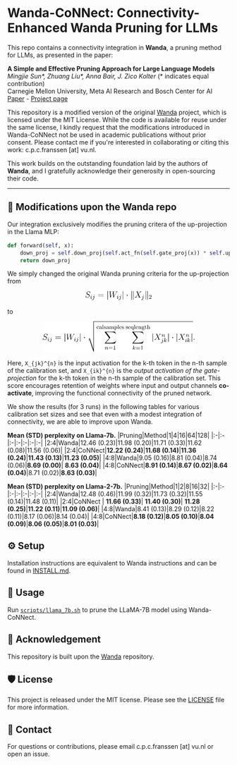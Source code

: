 # Wanda-CoNNect: Connectivity-Enhanced Wanda Pruning for LLMs
This repo contains a connectivity integration in **Wanda**, a pruning method for LLMs, as presented in the paper:

**A Simple and Effective Pruning Approach for Large Language Models** </br>
*Mingjie Sun\*, Zhuang Liu\*, Anna Bair, J. Zico Kolter* (* indicates equal contribution) <br>
Carnegie Mellon University, Meta AI Research and Bosch Center for AI  <br>
[Paper](https://arxiv.org/abs/2306.11695) - [Project page](https://eric-mingjie.github.io/wanda/home.html)

This repository is a modified version of the original [Wanda](https://github.com/locuslab/wanda) project, which is licensed under the MIT License. While the code is available for reuse under the same license, I kindly request that the modifications introduced in Wanda-CoNNect not be used in academic publications without prior consent. Please contact me if you're interested in collaborating or citing this work: c.p.c.franssen [at] vu.nl.

This work builds on the outstanding foundation laid by the authors of **Wanda**, and I gratefully acknowledge their generosity in open-sourcing their code.

--- 

## 🔧 Modifications upon the Wanda repo
Our integration exclusively modifies the pruning critera of the up-projection in the Llama MLP:
```python
def forward(self, x):
    down_proj = self.down_proj(self.act_fn(self.gate_proj(x)) * self.up_proj(x))
    return down_proj
```
We simply changed the original Wanda pruning criteria for the up-projection from

<p align="center">
  <img src="images/imp_wanda.svg" alt="CoNNect importance score" width="150">
</p>
to 
<p align="center">
  <img src="images/imp_score_connect.svg" alt="CoNNect importance score" width="345">
</p>

Here, `X_{jk}^{n}` is the input activation for the k-th token in the n-th sample of the calibration set, and `X_{ik}^{n}` is the *output activation of the gate-projection* for the k-th token in the n-th sample of the calibration set. This score encourages retention of weights where input and output channels **co-activate**, improving the functional connectivity of the pruned network.

We show the results (for 3 runs) in the following tables for various calibration set sizes and see that even with a modest integration of connectivity, we are able to improve upon Wanda.

**Mean (STD) perplexity on Llama-7b.**
|Pruning|Method|1|4|16|64|128|
|:-|:-|:-|:-|:-|:-|:-|
|2:4|Wanda|12.46 (0.23)|11.98 (0.20)|11.71 (0.33)|11.62 (0.08)|11.56 (0.06)|
|2:4|CoNNect|**12.22 (0.24)**|**11.68 (0.14)**|**11.36 (0.24)**|**11.43 (0.13)**|**11.23 (0.05)**|
|4:8|Wanda|9.05 (0.16)|8.81 (0.04)|8.74 (0.06)|**8.69 (0.00)**| **8.63 (0.04)**|
|4:8|CoNNect|**8.91 (0.14)**|**8.67 (0.02)**|**8.64 (0.04)**|8.71 (0.02)|**8.63 (0.03)**|

**Mean (STD) perplexity on Llama-2-7b.**
|Pruning|Method|1|2|8|16|32|
|:-|:-|:-|:-|:-|:-|:-|
|2:4|Wanda|12.48 (0.46)|11.99 (0.32)|11.73 (0.32)|11.55 (0.14)|11.48 (0.11)|
|2:4|CoNNect | **11.66 (0.33)**| **11.40 (0.30)**| **11.28 (0.25)**|**11.22 (0.11)**|**11.09 (0.06)**|
|4:8|Wanda|8.41 (0.13)|8.29 (0.12)|8.22 (0.11)|8.17 (0.06)|8.14 (0.04)|
|4:8|CoNNect|**8.18 (0.12)**|**8.05 (0.10)**|**8.04 (0.09)**|**8.06 (0.05)**|**8.01 (0.03)**|

## ⚙️ Setup
Installation instructions are equivalent to Wanda instructions and can be found in [INSTALL.md](INSTALL.md).

## 🚀 Usage
Run [`scripts/llama_7b.sh`](scripts/llama_7b.sh) to prune the LLaMA-7B model using Wanda-CoNNect.

## 🙏 Acknowledgement
This repository is built upon the [Wanda](https://github.com/locuslab/wanda) repository.

## 🛡️ License
This project is released under the MIT license. Please see the [LICENSE](LICENSE) file for more information.

## 🤝 Contact
For questions or contributions, please email c.p.c.franssen [at] vu.nl or open an issue.
